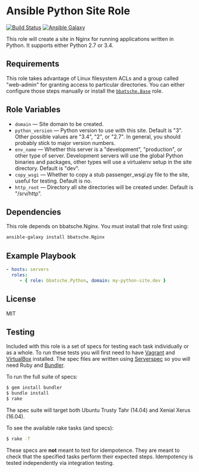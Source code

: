Ansible Python Site Role
========================

[![Build Status](https://travis-ci.org/bbatsche/Ansible-Python-Site-Role.svg?branch=master)](https://travis-ci.org/bbatsche/Ansible-Python-Site-Role) [![Ansible Galaxy](https://img.shields.io/ansible/role/7433.svg)](https://galaxy.ansible.com/bbatsche/PostgreSQL)

This role will create a site in Nginx for running applications written in Python. It supports either Python 2.7 or 3.4.

Requirements
------------

This role takes advantage of Linux filesystem ACLs and a group called "web-admin" for granting access to particular directories. You can either configure those steps manually or install the [`bbatsche.Base`](https://galaxy.ansible.com/bbatsche/Base/) role.

Role Variables
--------------

- `domain` &mdash; Site domain to be created.
- `python_version` &mdash; Python version to use with this site. Default is "3". Other possible values are "3.4", "2", or "2.7". In general, you should probably stick to major version numbers.
- `env_name` &mdash; Whether this server is a "development", "production", or other type of server. Development servers will use the global Python binaries and packages, other types will use a virtualenv setup in the site directory. Default is "dev".
- `copy_wsgi` &mdash; Whether to copy a stub passenger_wsgi.py file to the site, useful for testing. Default is no.
- `http_root` &mdash; Directory all site directories will be created under. Default is "/srv/http".

Dependencies
------------

This role depends on bbatsche.Nginx. You must install that role first using:

```bash
ansible-galaxy install bbatsche.Nginx
```

Example Playbook
----------------

```yml
- hosts: servers
  roles:
     - { role: bbatsche.Python, domain: my-python-site.dev }
```

License
-------

MIT

Testing
-------

Included with this role is a set of specs for testing each task individually or as a whole. To run these tests you will first need to have [Vagrant](https://www.vagrantup.com/) and [VirtualBox](https://www.virtualbox.org/) installed. The spec files are written using [Serverspec](http://serverspec.org/) so you will need Ruby and [Bundler](http://bundler.io/).

To run the full suite of specs:

```bash
$ gem install bundler
$ bundle install
$ rake
```

The spec suite will target both Ubuntu Trusty Tahr (14.04) and Xenial Xerus (16.04).

To see the available rake tasks (and specs):

```bash
$ rake -T
```

These specs are **not** meant to test for idempotence. They are meant to check that the specified tasks perform their expected steps. Idempotency is tested independently via integration testing.
